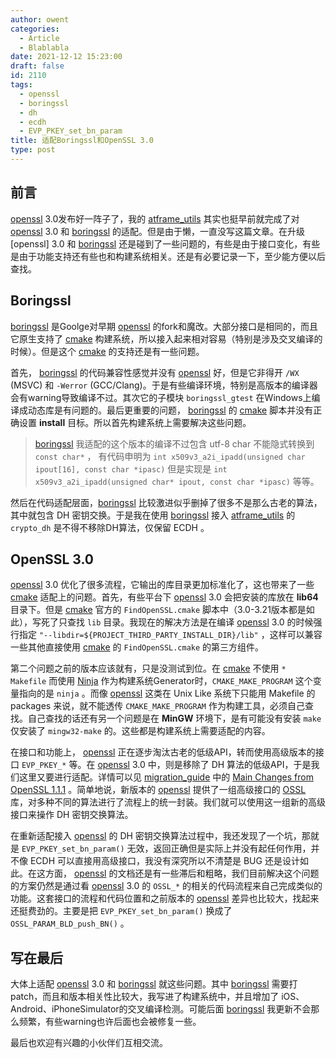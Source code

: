 ```yaml
---
author: owent
categories:
  - Article
  - Blablabla
date: 2021-12-12 15:23:00
draft: false
id: 2110
tags: 
  - openssl
  - boringssl
  - dh
  - ecdh
  - EVP_PKEY_set_bn_param
title: 适配Boringssl和OpenSSL 3.0
type: post
---
```


## 前言

[openssl][2] 3.0发布好一阵子了，我的 [atframe_utils][5] 其实也挺早前就完成了对 [openssl][2] 3.0 和 [boringssl][4] 的适配。但是由于懒，一直没写这篇文章。在升级 [openssl] 3.0 和 [boringssl][4] 还是碰到了一些问题的，有些是由于接口变化，有些是由于功能支持还有些也和构建系统相关。还是有必要记录一下，至少能方便以后查找。

## Boringssl

[boringssl][4] 是Goolge对早期 [openssl][2] 的fork和魔改。大部分接口是相同的，而且它原生支持了 [cmake][3] 构建系统，所以接入起来相对容易（特别是涉及交叉编译的时候）。但是这个 [cmake][3] 的支持还是有一些问题。

首先， [boringssl][4] 的代码兼容性感觉并没有 [openssl][2] 好，但是它非得开 `/WX` (MSVC) 和 `-Werror` (GCC/Clang)。于是有些编译环境，特别是高版本的编译器会有warning导致编译不过。其次它的子模块 `boringssl_gtest` 在Windows上编译成动态库是有问题的。最后更重要的问题， [boringssl][4] 的 [cmake][3] 脚本并没有正确设置 **install** 目标。所以首先构建系统上需要解决这些问题。

> [boringssl][4] 我适配的这个版本的编译不过包含 utf-8 char 不能隐式转换到 `const char*` ， 有代码申明为 `int x509v3_a2i_ipadd(unsigned char ipout[16], const char *ipasc)` 但是实现是 `int x509v3_a2i_ipadd(unsigned char* ipout, const char *ipasc)` 等等。

然后在代码适配层面，[boringssl][4] 比较激进似乎删掉了很多不是那么古老的算法，其中就包含 DH 密钥交换。于是我在使用 [boringssl][4] 接入 [atframe_utils][5] 的 `crypto_dh` 是不得不移除DH算法，仅保留 ECDH 。

## OpenSSL 3.0

[openssl][2] 3.0 优化了很多流程，它输出的库目录更加标准化了，这也带来了一些 [cmake][3] 适配上的问题。首先，有些平台下 [openssl][2] 3.0 会把安装的库放在 **lib64** 目录下。但是 [cmake][3] 官方的 `FindOpenSSL.cmake` 脚本中（3.0-3.21版本都是如此），写死了只查找 `lib` 目录。我现在的解决方法是在编译 [openssl][2] 3.0 的时候强行指定 `"--libdir=${PROJECT_THIRD_PARTY_INSTALL_DIR}/lib"` ，这样可以兼容一些其他直接使用 [cmake][3] 的 `FindOpenSSL.cmake` 的第三方组件。

第二个问题之前的版本应该就有，只是没测试到位。在 [cmake][3] 不使用 `* Makefile` 而使用 [Ninja][6] 作为构建系统Generator时，`CMAKE_MAKE_PROGRAM` 这个变量指向的是 `ninja` 。而像 [openssl][2] 这类在 Unix Like 系统下只能用 Makefile 的 packages 来说，就不能透传 `CMAKE_MAKE_PROGRAM` 作为构建工具，必须自己查找。自己查找的话还有另一个问题是在 **MinGW** 环境下，是有可能没有安装 `make` 仅安装了 `mingw32-make` 的。这些都是构建系统上需要适配的内容。

在接口和功能上， [openssl][2] 正在逐步淘汰古老的低级API，转而使用高级版本的接口 `EVP_PKEY_*` 等。在 [openssl][2] 3.0 中，则是移除了 DH 算法的低级API，于是我们这里又要进行适配。详情可以见 [migration_guide][1] 中的 [Main Changes from OpenSSL 1.1.1](https://github.com/openssl/openssl/blob/master/doc/man7/migration_guide.pod#main-changes-from-openssl-111) 。简单地说，新版本的 [openssl][2] 提供了一组高级接口的 [OSSL](https://www.openssl.org/docs/manmaster/man3/OSSL_LIB_CTX.html) 库，对多种不同的算法进行了流程上的统一封装。我们就可以使用这一组新的高级接口来操作 DH 密钥交换算法。

在重新适配接入 [openssl][2] 的 DH 密钥交换算法过程中，我还发现了一个坑，那就是 `EVP_PKEY_set_bn_param()` 无效，返回正确但是实际上并没有起任何作用，并不像 ECDH 可以直接用高级接口，我没有深究所以不清楚是 BUG 还是设计如此。在这方面， [openssl][2] 的文档还是有一些滞后和粗略，我们目前解决这个问题的方案仍然是通过看 [openssl][2] 3.0 的 `OSSL_*` 的相关的代码流程来自己完成类似的功能。这套接口的流程和代码位置和之前版本的 [openssl][2] 差异也比较大，找起来还挺费劲的。主要是把 `EVP_PKEY_set_bn_param()` 换成了 `OSSL_PARAM_BLD_push_BN()` 。

## 写在最后

大体上适配 [openssl][2] 3.0 和 [boringssl][4] 就这些问题。其中 [boringssl][4] 需要打patch，而且和版本相关性比较大，我写进了构建系统中，并且增加了 iOS、Android、iPhoneSimulator的交叉编译检测。可能后面 [boringssl][4] 我更新不会那么频繁，有些warning也许后面也会被修复一些。

最后也欢迎有兴趣的小伙伴们互相交流。

[1]: https://github.com/openssl/openssl/blob/master/doc/man7/migration_guide.pod
[2]: https://www.openssl.org/
[3]: https://cmake.org/
[4]: https://github.com/google/boringssl
[5]: https://github.com/atframework/atframe_utils
[6]: https://ninja-build.org/

